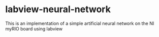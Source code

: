 # labview-neural-network
This is an implementation of a simple artificial neural network on the NI myRIO board using labview